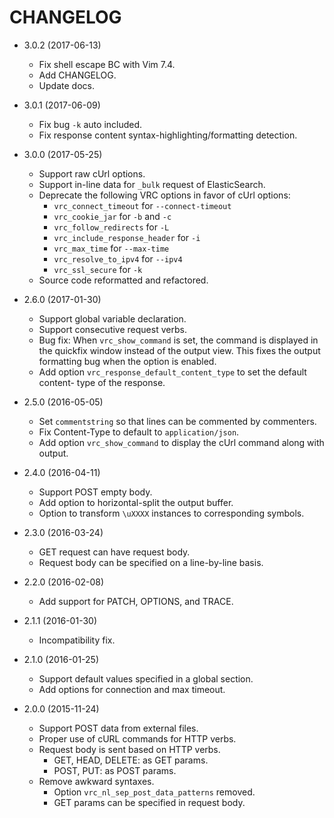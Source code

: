 CHANGELOG
=========

* 3.0.2 (2017-06-13)

  * Fix shell escape BC with Vim 7.4.
  * Add CHANGELOG.
  * Update docs.

* 3.0.1 (2017-06-09)

  * Fix bug `-k` auto included.
  * Fix response content syntax-highlighting/formatting detection.

* 3.0.0 (2017-05-25)

  * Support raw cUrl options.
  * Support in-line data for `_bulk` request of ElasticSearch.
  * Deprecate the following VRC options in favor of cUrl options:
    - `vrc_connect_timeout` for `--connect-timeout`
    - `vrc_cookie_jar` for `-b` and `-c`
    - `vrc_follow_redirects` for `-L`
    - `vrc_include_response_header` for `-i`
    - `vrc_max_time` for `--max-time`
    - `vrc_resolve_to_ipv4` for `--ipv4`
    - `vrc_ssl_secure` for `-k`
  * Source code reformatted and refactored.

* 2.6.0 (2017-01-30)

  * Support global variable declaration.
  * Support consecutive request verbs.
  * Bug fix: When `vrc_show_command` is set, the command is displayed in the
    quickfix window instead of the output view. This fixes the output
    formatting bug when the option is enabled.
  * Add option `vrc_response_default_content_type` to set the default content-
    type of the response.

* 2.5.0 (2016-05-05)

  * Set `commentstring` so that lines can be commented by commenters.
  * Fix Content-Type to default to `application/json`.
  * Add option `vrc_show_command` to display the cUrl command along with output.

* 2.4.0 (2016-04-11)

  * Support POST empty body.
  * Add option to horizontal-split the output buffer.
  * Option to transform `\uXXXX` instances to corresponding symbols.

* 2.3.0 (2016-03-24)

  * GET request can have request body.
  * Request body can be specified on a line-by-line basis.

* 2.2.0 (2016-02-08)

  * Add support for PATCH, OPTIONS, and TRACE.

* 2.1.1 (2016-01-30)

  * Incompatibility fix.

* 2.1.0 (2016-01-25)

  * Support default values specified in a global section.
  * Add options for connection and max timeout.

* 2.0.0 (2015-11-24)

  * Support POST data from external files.
  * Proper use of cURL commands for HTTP verbs.
  * Request body is sent based on HTTP verbs.
    - GET, HEAD, DELETE: as GET params.
    - POST, PUT: as POST params.
  * Remove awkward syntaxes.
    - Option `vrc_nl_sep_post_data_patterns` removed.
    - GET params can be specified in request body.

